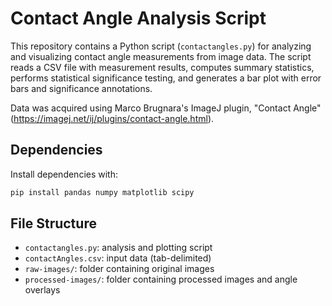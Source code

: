 # Contact Angle Analysis Script

This repository contains a Python script (`contactangles.py`) for analyzing and visualizing contact angle measurements from image data. The script reads a CSV file with measurement results, computes summary statistics, performs statistical significance testing, and generates a bar plot with error bars and significance annotations.

Data was acquired using Marco Brugnara's ImageJ plugin, "Contact Angle" (https://imagej.net/ij/plugins/contact-angle.html).

## Dependencies

Install dependencies with:
```sh
pip install pandas numpy matplotlib scipy
```

## File Structure
- `contactangles.py`: analysis and plotting script
- `contactAngles.csv`: input data (tab-delimited)
- `raw-images/`: folder containing original images
- `processed-images/`: folder containing processed images and angle overlays